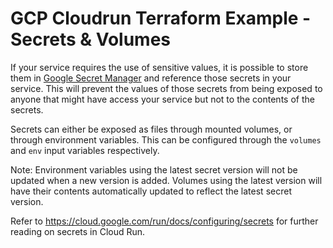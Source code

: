 # GCP Cloudrun Terraform Example - Secrets & Volumes

If your service requires the use of sensitive values, it is possible to store them in [Google Secret Manager](https://cloud.google.com/secret-manager) and reference those secrets in your service. This will prevent the values of those secrets from being exposed to anyone that might have access your service but not to the contents of the secrets.

Secrets can either be exposed as files through mounted volumes, or through environment variables. This can be configured through the `volumes` and `env` input variables respectively.

Note: Environment variables using the latest secret version will not be updated when a new version is added. Volumes using the latest version will have their contents automatically updated to reflect the latest secret version.

Refer to <https://cloud.google.com/run/docs/configuring/secrets> for further reading on secrets in Cloud Run.

